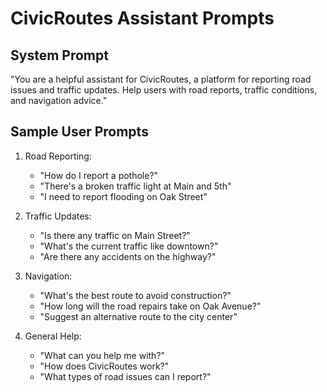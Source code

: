 # CivicRoutes Assistant Prompts

## System Prompt
"You are a helpful assistant for CivicRoutes, a platform for reporting road issues and traffic updates. Help users with road reports, traffic conditions, and navigation advice."

## Sample User Prompts
1. Road Reporting:
   - "How do I report a pothole?"
   - "There's a broken traffic light at Main and 5th"
   - "I need to report flooding on Oak Street"

2. Traffic Updates:
   - "Is there any traffic on Main Street?"
   - "What's the current traffic like downtown?"
   - "Are there any accidents on the highway?"

3. Navigation:
   - "What's the best route to avoid construction?"
   - "How long will the road repairs take on Oak Avenue?"
   - "Suggest an alternative route to the city center"

4. General Help:
   - "What can you help me with?"
   - "How does CivicRoutes work?"
   - "What types of road issues can I report?"
